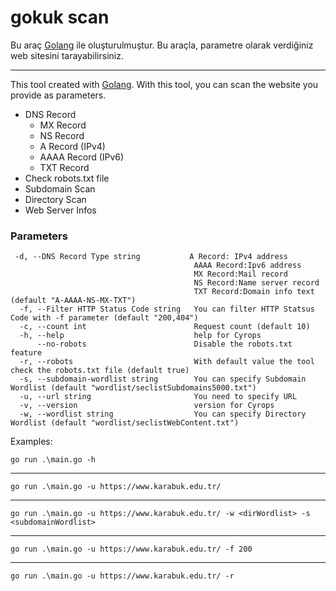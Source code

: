 # gokuk scan

Bu araç [Golang](https://go.dev/) ile oluşturulmuştur. Bu araçla, parametre olarak verdiğiniz web sitesini tarayabilirsiniz.

------

This tool created with [Golang](https://go.dev/). With this tool, you can scan the website you provide as parameters.


- DNS Record
    - MX Record
    - NS Record
    - A Record (IPv4)
    - AAAA Record (IPv6)
    - TXT Record
- Check robots.txt file
- Subdomain Scan
- Directory Scan
- Web Server Infos

 ### Parameters

```
 -d, --DNS Record Type string           A Record: IPv4 address
                                         AAAA Record:Ipv6 address
                                         MX Record:Mail record
                                         NS Record:Name server record
                                         TXT Record:Domain info text (default "A-AAAA-NS-MX-TXT")
  -f, --Filter HTTP Status Code string   You can filter HTTP Statsus Code with -f parameter (default "200,404")
  -c, --count int                        Request count (default 10)
  -h, --help                             help for Cyrops
      --no-robots                        Disable the robots.txt feature
  -r, --robots                           With default value the tool check the robots.txt file (default true)
  -s, --subdomain-wordlist string        You can specify Subdomain Wordlist (default "wordlist/seclistSubdomains5000.txt")
  -u, --url string                       You need to specify URL
  -v, --version                          version for Cyrops
  -w, --wordlist string                  You can specify Directory Wordlist (default "wordlist/seclistWebContent.txt")
```


Examples:

``go run .\main.go -h``

-----
``go run .\main.go -u https://www.karabuk.edu.tr/``

------
``go run .\main.go -u https://www.karabuk.edu.tr/ -w <dirWordlist> -s <subdomainWordlist>``

------
``go run .\main.go -u https://www.karabuk.edu.tr/ -f 200``

------
``go run .\main.go -u https://www.karabuk.edu.tr/ -r``

